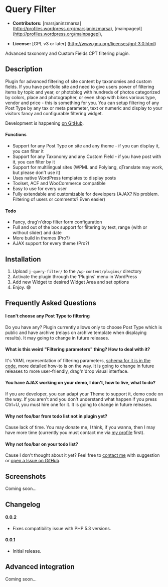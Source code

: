 # Query Filter #

* **Contributors:** [marsjaninzmarsa] (http://profiles.wordpress.org/marsjaninzmarsa), [mainpagepl] (http://profiles.wordpress.org/mainpagepl),

* **License:** [GPL v3 or later] (http://www.gnu.org/licenses/gpl-3.0.html)

Advanced taxonomy and Custom Fields CPT filtering plugin.

## Description ##

Plugin for advanced filtering of site content by taxonomies and custom fields. If you have portfolio site and need to give users power of filtering items by topic and year, or photoblog with hundreds of photos categorized by colors, place and photographer, or even shop with bikes various type, vendor and price - this is something for you. You can setup filtering of any Post Type by any tax or meta parameter, text or numeric and display to your visitors fancy and configurable filtering widget.

Development is happening [on GitHub](https://github.com/marsjaninzmarsa/WordPress-J-QueryFilter).

#### Functions ####

* Support for any Post Type on site and any theme - if you can display it, you can filter it
* Support for any Taxonomy and any Custom Field - if you have post with it, you can filter by it
* Support for multilingual sites (WPML and Polylang, qTranslate may work, but please don't use it)
* Uses native WordPress templates to display posts
* Toolset, ACF and WooCommerce compatible
* Easy to use for every user
* Fully extendable and customizable for developers (AJAX? No problem. Filtering of users or comments? Even easier)

#### Todo ####

* Fancy, drag'n'drop filter form configuration
* Full and out of the box support for filtering by text, range (with or without slider) and date
* More build in themes (Pro?)
* AJAX support for every theme (Pro?)

## Installation ##

1. Upload `j-query-filter/` to the `/wp-content/plugins/` directory
2. Activate the plugin through the 'Plugins' menu in WordPress
3. Add new Widget to desired Widget Area and set options
4. Enjoy. 😄

## Frequently Asked Questions ##

#### I can't choose any Post Type to filtering ####

Do you have any? Plugin currently allows only to choose Post Type which is public and have archive (relays on archive template when displaying results). It may going to change in future releases.

#### What is this weird "Filtering parameters" thing? How to deal with it? ####

It's YAML representation of filtering parameters, [schema for it is in the code](https://github.com/marsjaninzmarsa/WordPress-J-QueryFilter/blob/master/schema.yaml), more detailed how-to is on the way. It is going to change in future releases to more user-friendly, drag'n'drop visual interface.

#### You have AJAX working on your demo, I don't, how to live, what to do?  ####

If you are developer, you can adapt your Theme to support it, demo code on the way. If you aren't and you don't understand what happen if you press Ctrl+U, you must hire one for it. It is going to change in future releases.

#### Why not foo/bar from todo list not in plugin yet? ####

Cause lack of time. You may donate me, I think, if you wanna, then I may have more time (currently you must contact me via [my profile](https://profiles.wordpress.org/marsjaninzmarsa) first).

#### Why not foo/bar on your todo list? ####

Cause I don't thought about it yet? Feel free to [contact me](https://profiles.wordpress.org/marsjaninzmarsa) with suggestion or [open a Issue on GitHub](https://github.com/marsjaninzmarsa/WordPress-J-QueryFilter/issues). 

## Screenshots ##

Coming soon...

## Changelog ##

#### 0.0.2 ####
* Fixes compatibility issue with PHP 5.3 versions.

#### 0.0.1 ####
* Initial release.

## Advanced integration ##

Coming soon...

